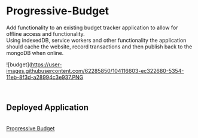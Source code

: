 # Progressive-Budget
Add functionality to an existing budget tracker application to allow for offline access and functionality. 
<br />
Using indexedDB, service workers and other functionality the application should cache the website, record transactions and then publish back to the mongoDB when online.
<br />

![budget](https://user-images.githubusercontent.com/62285850/104116603-ec322680-5354-11eb-8f3d-a28994c3e937.PNG

<br />
<h2>Deployed Application</h2>
<br />
<a href "https://progressivebudget1.herokuapp.com/" target = "_blank">Progressive Budget</a>

